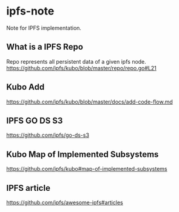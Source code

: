 # ipfs-note
Note for IPFS implementation.

## What is a IPFS Repo
Repo represents all persistent data of a given ipfs node. https://github.com/ipfs/kubo/blob/master/repo/repo.go#L21

## Kubo Add 
https://github.com/ipfs/kubo/blob/master/docs/add-code-flow.md

## IPFS GO DS S3
https://github.com/ipfs/go-ds-s3

## Kubo Map of Implemented Subsystems
https://github.com/ipfs/kubo#map-of-implemented-subsystems

## IPFS article
https://github.com/ipfs/awesome-ipfs#articles
